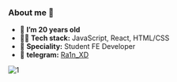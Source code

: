 ### About me 👋
- 🌱 **I’m 20 years old**
- 🧑‍💻 **Tech stack:** JavaScript, React, HTML/CSS
- 👷 **Speciality:** Student FE Developer
- 💬 **telegram:** [Ra1n_XD](https://t.me/Ra1n_XD)


![1](https://github-readme-stats.vercel.app/api?username=ra1n-xd&show_icons=true&theme=onedark)
